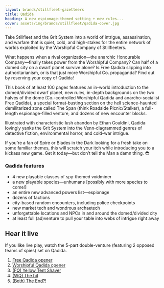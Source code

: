 ```yaml
---
layout: brands/stillfleet-gazetteers
title: Qadida
heading: A new espionage-themed setting + new rules...
cover: assets/img/brands/stillfleet/qadida-cover.jpg
---
```


Take Stillfleet and the Grit System into a world of intrigue, assassination, and warfare that is quiet, cold, and high-stakes for the entire network of worlds exploited by the Worshipful Company of Stillfleeters.

What happens when a rival organization—the anarchic Honourable Company—finally takes power from the Worshipful Company? Can half of a domed city on a dwarf planet survive alone? Is Free Qadida slipping into authoritarianism, or is that just more Worshipful Co. propaganda? Find out by reserving your copy of Qadida!

This book of at least 100 pages features an in-world introduction to the domed/divided dwarf planet, new rules, in-depth backgrounds on the two halves of the dome (Co.-controlled Worshipful Qadida and anarcho-socialist Free Qadida), a special format-busting section on the hell science-haunted demilitarized zone called The Span (think Roadside Picnic/Stalker), a full-length espionage-filled venture, and dozens of new encounter blocks.

Illustrated with characteristic lush abandon by Ethan Gouldini, Qadida lovingly yanks the Grit System into the Venn-diagrammed genres of detective fiction, environmental horror, and cold-war intrigue.

If you're a fan of Spire or Blades in the Dark looking for a fresh take on some familiar themes, this will scratch your itch while introducing you to a kickass new game. Get it today—but don’t tell the Man a damn thing. 😎

### Qadida features

- 4 new playable classes of spy-themed voidminer
- a new playable species—unhumans [possibly with more species to come!]
- an entire new advanced powers list—espionage
- dozens of factions
- city-based random encounters, including police checkpoints
- new market tech and wondrous archaetech
- unforgettable locations and NPCs in and around the domed/divided city
- at least full (ad)venture to pull your table into webs of intrigue right away

## Hear it live

If you like live play, watch the 5-part double-venture (featuring 2 opposed teams of spies) set on Qadida.

1. [Free Qadida opener](https://www.youtube.com/watch?v=hZDylMoW7_w)
2. [Worshipful Qadida opener](https://www.youtube.com/watch?v=K9RXVrVgbgE)
3. [(FQ) Yellow Tent Shaver](https://www.youtube.com/watch?v=uGXv6FJMbsM)
4. [(WQ) The hit](https://www.youtube.com/watch?v=GA4_C8d3Ces)
5. [(Both) The End?!](https://www.youtube.com/watch?v=x7IWiIbP_i0)